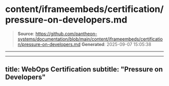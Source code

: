 # content/iframeembeds/certification/pressure-on-developers.md

> **Source**: https://github.com/pantheon-systems/documentation/blob/main/content/iframeembeds/certification/pressure-on-developers.md
> **Generated**: 2025-09-07 15:05:38

---

---
title: WebOps Certification
subtitle: "Pressure on Developers"
---

<Partial file="certification-guide/pressure-on-developers.md" />
